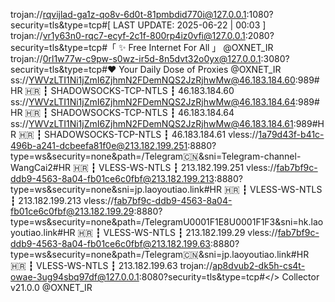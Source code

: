 trojan://rqvijlad-ga1z-qo8v-6d0t-81pmbdid770i@127.0.0.1:1080?security=tls&type=tcp#[ LAST UPDATE: 2025-06-22 | 00:03 ]
trojan://vr1y63n0-rqc7-ecyf-2c1f-800rp4iz0vfi@127.0.0.1:2080?security=tls&type=tcp#「 ✨ Free Internet For All 」 @OXNET_IR
trojan://0rl1w77w-c9pw-s0wz-ir5d-8n5dvt32o0yx@127.0.0.1:3080?security=tls&type=tcp#❤️ Your Daily Dose of Proxies @OXNET_IR
ss://YWVzLTI1Ni1jZmI6ZjhmN2FDemNQS2JzRjhwMw@46.183.184.60:989#HR 🇭🇷 ┇ SHADOWSOCKS-TCP-NTLS ┇ 46.183.184.60
ss://YWVzLTI1Ni1jZmI6ZjhmN2FDemNQS2JzRjhwMw@46.183.184.64:989#HR 🇭🇷 ┇ SHADOWSOCKS-TCP-NTLS ┇ 46.183.184.64
ss://YWVzLTI1Ni1jZmI6ZjhmN2FDemNQS2JzRjhwMw@46.183.184.61:989#HR 🇭🇷 ┇ SHADOWSOCKS-TCP-NTLS ┇ 46.183.184.61
vless://1a79d43f-b41c-496b-a241-dcbeefa81f0e@213.182.199.251:8880?type=ws&security=none&path=/Telegram🇨🇳&sni=Telegram-channel-WangCai2#HR 🇭🇷 ┇ VLESS-WS-NTLS ┇ 213.182.199.251
vless://fab7bf9c-ddb9-4563-8a04-fb01ce6c0fbf@213.182.199.213:8880?type=ws&security=none&sni=jp.laoyoutiao.link#HR 🇭🇷 ┇ VLESS-WS-NTLS ┇ 213.182.199.213
vless://fab7bf9c-ddb9-4563-8a04-fb01ce6c0fbf@213.182.199.29:8880?type=ws&security=none&path=/TelegramU0001F1E8U0001F1F3&sni=hk.laoyoutiao.link#HR 🇭🇷 ┇ VLESS-WS-NTLS ┇ 213.182.199.29
vless://fab7bf9c-ddb9-4563-8a04-fb01ce6c0fbf@213.182.199.63:8880?type=ws&security=none&path=/Telegram🇨🇳&sni=jp.laoyoutiao.link#HR 🇭🇷 ┇ VLESS-WS-NTLS ┇ 213.182.199.63
trojan://ap8dvub2-dk5h-cs4t-owae-3ug94sbq97df@127.0.0.1:8080?security=tls&type=tcp#</> Collector v21.0.0 @OXNET_IR